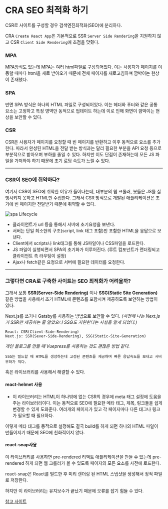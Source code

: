 # CRA SEO 최적화 하기

CSR로 사이트를 구성할 경우 검색엔진최적화(SEO)에 분리하다.

CRA `Create React App`은 기본적으로 SSR `Server Side Rendering`을 지원하지 않고 CSR `Client Side Rendering`애 초점을 맞췄다.

### MPA

MPA방식도 있는데 MPA는 여러 html파일로 구성되어있다.
이는 사용자가 페이지를 이동할 때마다 html을 새로 받아오기 때문에 전체 페이지를 새로고침하며 깜박이는 현상이 존재했다.

### SPA

반면 SPA 방식은 하나의 HTML 파일로 구성되어있다.
이는 헤더와 푸터와 같은 공통 요소는 고정하고 특정 영역만 동적으로 업데이트 하는데 이로 인해 화면이 깜박이는 현상을 보안할 수 있다.

### CSR

CSR은 사용자가 페이지를 요청할 때 빈 페이지를 반환하고 이후 동적으로 요소를 추가한다.
따라서 완성된 HTML을 전달 받는 방식과는 달리 필요한 부분을 API 요청 등으로 부분적으로 받아오며 부하를 줄일 수 있다.
하지만 이도 단점이 존재하는데 모든 JS 파일을 가져와야 하기 때문에 초기 로딩 속도가 느릴 수 있다.

---

### CSR이 SEO에 취약하다?

여기서 CSR이 SEO에 취약한 이유가 들어나는데,
대부분의 웹 크롤러, 봇들은 JS를 실행시키지 못하고 HTML만 수집한다.
그래서 CSR 방식으로 개발된 애플리케이션은 초기에 빈 페이지만 전달받기 때문에 취약할 수 있다.

![spa Lifecycle](https://yeaseul7.github.io/neekoBlog/images/spaLifeCycle.png)

- 클라이언트가 url 등을 통해서 서버에 초기요청을 보낸다.
- 서버는 단일 최소한의 구조(script, link 태그 포함)만 포함한 HTML을 응답으로 보낸다.
- Client에서 scripts나 link태그를 통해 JS파일이나 CSS파일을 로드한다.
- JS 파일이 실행되면서 SPA의 초기화가 이루어진다. (루트 컴포넌트가 랜더링되고 클라이언트 측 라우팅이 설정)
- Ajax나 fetch같은 요청으로 서버에 필요한 데이터를 요청한다.

---

### 그렇다면 CRA로 구축한 사이트는 SEO 최적화가 어려울까?

그래서 보통 **SSR(Server-Side Rendering)** 이나 **SSG(Static Site Generation)** 같은 방법을 사용해서
초기 HTML에 콘텐츠를 포함시켜 제공하도록 보안하는 방법이 있다.

Next.js를 쓰거나 Gatsby를 사용하는 방법으로 보안할 수 있다.
_(사전에 나는 Next.js가 SSR만 제공하는 줄 알았으나 SSG도 지원한다는 사실을 알게 되었다.)_

```
React: CSR(Client-Side-Rendering)
Next.js: SSR(Sever-Side-Rendering), SSG(Static-Site-Generation)
```

_개인 블로그를 만들 때 Vuepress를 사용하는 것도 괜찮은 방법 같다._

```
SSG는 빌드할 때 HTML를 생성하는데 고정된 콘텐츠를 제공하며 빠른 응답속도를 보내고 서버 부하가 적다.
```

혹은 라이브러리를 사용해서 해결할 수 있다.

#### react-helmet 사용

- 이 라이브러리는 HTML이 하나밖에 없는 CSR의 경우에 meta 태그 설정에 도움을 주는 라이브러리이다.
  이는 동적으로 SEO에 필요한 메타 태그, 제목, 링크들을 쉽게 변경할 수 있게 도와준다.
  여러개의 페이지가 있고 각 페이지마다 다른 태그나 링크가 필요할 때 필요하다.

이렇게 메타 태그를 동적으로 설정해도 결국 build를 하게 되면 하나의 HTML 파일이 만들어지기 때문에
SEO에 친화적이지 않다.

#### react-snap사용

이 라이브러리를 사용하면 pre-rendered 리액트 애플리케이션을 만들 수 있는데
pre-rendered 하게 되면 웹 크롤러가 볼 수 있도록 페이지의 모든 요소를 사전에 로드한다.

react-snap은 React를 빌드한 후 미리 렌더링 된 HTML 스냅샷을 생성해서 정적 파일로 저장한다.

하지만 이 라이브러리는 유지보수가 끝났기 때문에 오류를 잡기 힘들 수 있다.

[참고 사이트](https://velog.io/@byseop/SPA%EC%97%90%EC%84%9C-%EC%84%9C%EB%B2%84%EC%82%AC%EC%9D%B4%EB%93%9C-%EB%A0%8C%EB%8D%94%EB%A7%81%EC%9D%84-%EA%B5%AC%EC%B6%95%ED%95%98%EC%A7%80-%EC%95%8A%EA%B3%A0-SEO-%EC%B5%9C%EC%A0%81%ED%99%94%ED%95%98%EA%B8%B0)
